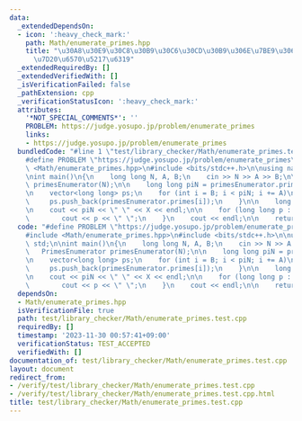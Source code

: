 ```yaml
---
data:
  _extendedDependsOn:
  - icon: ':heavy_check_mark:'
    path: Math/enumerate_primes.hpp
    title: "\u30A8\u30E9\u30C8\u30B9\u30C6\u30CD\u30B9\u306E\u7BE9\u306B\u3088\u308B\
      \u7D20\u6570\u5217\u6319"
  _extendedRequiredBy: []
  _extendedVerifiedWith: []
  _isVerificationFailed: false
  _pathExtension: cpp
  _verificationStatusIcon: ':heavy_check_mark:'
  attributes:
    '*NOT_SPECIAL_COMMENTS*': ''
    PROBLEM: https://judge.yosupo.jp/problem/enumerate_primes
    links:
    - https://judge.yosupo.jp/problem/enumerate_primes
  bundledCode: "#line 1 \"test/library_checker/Math/enumerate_primes.test.cpp\"\n\
    #define PROBLEM \"https://judge.yosupo.jp/problem/enumerate_primes\"\n\n#include\
    \ <Math/enumerate_primes.hpp>\n#include <bits/stdc++.h>\n\nusing namespace std;\n\
    \nint main()\n{\n    long long N, A, B;\n    cin >> N >> A >> B;\n\n    PrimesEnumerator\
    \ primesEnumerator(N);\n\n    long long piN = primesEnumerator.primes.size();\n\
    \n    vector<long long> ps;\n    for (int i = B; i < piN; i += A)\n    {\n   \
    \     ps.push_back(primesEnumerator.primes[i]);\n    }\n\n    long long X = ps.size();\n\
    \n    cout << piN << \" \" << X << endl;\n\n    for (long long p : ps)\n    {\n\
    \        cout << p << \" \";\n    }\n    cout << endl;\n\n    return 0;\n}\n"
  code: "#define PROBLEM \"https://judge.yosupo.jp/problem/enumerate_primes\"\n\n\
    #include <Math/enumerate_primes.hpp>\n#include <bits/stdc++.h>\n\nusing namespace\
    \ std;\n\nint main()\n{\n    long long N, A, B;\n    cin >> N >> A >> B;\n\n \
    \   PrimesEnumerator primesEnumerator(N);\n\n    long long piN = primesEnumerator.primes.size();\n\
    \n    vector<long long> ps;\n    for (int i = B; i < piN; i += A)\n    {\n   \
    \     ps.push_back(primesEnumerator.primes[i]);\n    }\n\n    long long X = ps.size();\n\
    \n    cout << piN << \" \" << X << endl;\n\n    for (long long p : ps)\n    {\n\
    \        cout << p << \" \";\n    }\n    cout << endl;\n\n    return 0;\n}"
  dependsOn:
  - Math/enumerate_primes.hpp
  isVerificationFile: true
  path: test/library_checker/Math/enumerate_primes.test.cpp
  requiredBy: []
  timestamp: '2023-11-30 00:57:41+09:00'
  verificationStatus: TEST_ACCEPTED
  verifiedWith: []
documentation_of: test/library_checker/Math/enumerate_primes.test.cpp
layout: document
redirect_from:
- /verify/test/library_checker/Math/enumerate_primes.test.cpp
- /verify/test/library_checker/Math/enumerate_primes.test.cpp.html
title: test/library_checker/Math/enumerate_primes.test.cpp
---
```

